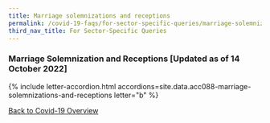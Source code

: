 ```yaml
---
title: Marriage solemnizations and receptions
permalink: /covid-19-faqs/for-sector-specific-queries/marriage-solemnizations-and-receptions
third_nav_title: For Sector-Specific Queries
---
```


### Marriage Solemnization and Receptions [Updated as of 14 October 2022]

{% include letter-accordion.html accordions=site.data.acc088-marriage-solemnizations-and-receptions letter="b" %}

[Back to Covid-19 Overview](/covid/)

<script src="/jquery/jquery.min.js"></script>
<script src="/jquery/resize-tables.js"></script>
